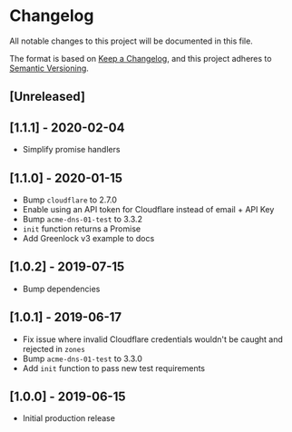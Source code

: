 # Changelog
All notable changes to this project will be documented in this file.

The format is based on [Keep a Changelog](https://keepachangelog.com/en/1.0.0/),
and this project adheres to [Semantic Versioning](https://semver.org/spec/v2.0.0.html).

## [Unreleased]

## [1.1.1] - 2020-02-04
- Simplify promise handlers

## [1.1.0] - 2020-01-15
- Bump `cloudflare` to 2.7.0
- Enable using an API token for Cloudflare instead of email + API Key
- Bump `acme-dns-01-test` to 3.3.2
- `init` function returns a Promise
- Add Greenlock v3 example to docs

## [1.0.2] - 2019-07-15
- Bump dependencies

## [1.0.1] - 2019-06-17
- Fix issue where invalid Cloudflare credentials wouldn't be caught and rejected in `zones`
- Bump `acme-dns-01-test` to 3.3.0
- Add `init` function to pass new test requirements

## [1.0.0] - 2019-06-15
- Initial production release
